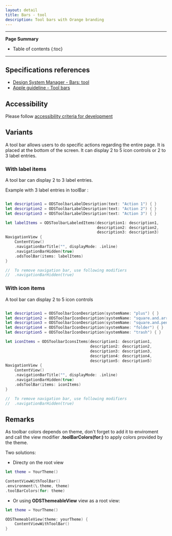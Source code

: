 ```yaml
---
layout: detail
title: Bars - tool
description: Tool bars with Orange branding
---
```


---

**Page Summary**

* Table of contents
{:toc}

---

## Specifications references

- [Design System Manager - Bars: tool](https://system.design.orange.com/0c1af118d/p/06c413-bars-tool/b/951e5c)
- [Apple guideline - Tool bars](https://developer.apple.com/design/human-interface-guidelines/ios/bars/toolbars/)

## Accessibility

Please follow [accessibility criteria for development](https://a11y-guidelines.orange.com/en/mobile/ios/)

## Variants

A tool bar allows users to do specific actions regarding the entire page. It is placed at the bottom of the screen. It can display 2 to 5 icon controls or 2 to 3 label entries.

### With label items

A tool bar can display 2 to 3 label entries.

Example with 3 label entries in toolBar :

```swift

let description1 = ODSToolbarLabelDesription(text: "Action 1") { }
let description2 = ODSToolbarLabelDesription(text: "Action 2") { }
let description3 = ODSToolbarLabelDesription(text: "Action 3") { }

let labelItems = ODSToolbarLabeledItems(description1: description1,
                                        description2: description2,
                                        description3: description3)
NavigationView {
    ContentView()
    .navigationBarTitle("", displayMode: .inline)
    .navigationBarHidden(true)
    .odsToolBar(items: labelItems)
}

//  To remove navigation bar, use following modifiers
//  .navigationBarHidden(true)

```

### With icon items

A tool bar can display 2 to 5 icon controls
```swift

let description1 = ODSToolbarIconDesription(systemName: "plus") { }
let description2 = ODSToolbarIconDesription(systemName: "square.and.arrow.up") { }
let description3 = ODSToolbarIconDesription(systemName: "square.and.pencil") { }
let description4 = ODSToolbarIconDesription(systemName: "folder") { }
let description5 = ODSToolbarIconDesription(systemName: "trash") { }

let iconItems = ODSToolbarIconsItems(description1: description1,
                                     description2: description2,
                                     description3: description3,
                                     description4: description4,
                                     description5: description5)
NavigationView {
    ContentView()
    .navigationBarTitle("", displayMode: .inline)
    .navigationBarHidden(true)
    .odsToolBar(items: iconItems)
}

//  To remove navigation bar, use following modifiers
//  .navigationBarHidden(true)

```

## Remarks
 
As toolbar colors depends on theme, don't forget to add it to enviroment and call the view modifier __.toolBarColors(for:)__ to apply colors provided by the theme.

Two solutions:

- Directy on the root view

```swift
let theme = YourTheme()

ContentViewWithToolBar()
.environment(\.theme, theme)
.toolBarColors(for: theme) 
```

- Or using __ODSThemeableView__ view as a root view:

```swift
let theme = YourTheme()

ODSThemeableView(theme: yourTheme) {
    ContentViewWithToolBar()
}
```
